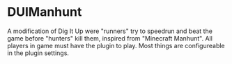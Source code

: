 # DUIManhunt

A modification of Dig It Up were "runners" try to speedrun and beat the game before "hunters" kill them, inspired from "Minecraft Manhunt". All players in game must have the plugin to play. Most things are configureable in the plugin settings.